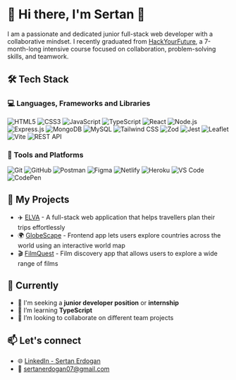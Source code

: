 # 👋 Hi there, I'm Sertan 🌈
I am a passionate and dedicated junior full-stack web developer with a collaborative mindset. I recently graduated from [HackYourFuture](https://www.hackyourfuture.net/), a 7-month-long intensive course focused on collaboration, problem-solving skills, and teamwork. 

## 🛠 Tech Stack
### 💻 Languages, Frameworks and Libraries
![HTML5](https://img.shields.io/badge/-HTML5-E34F26?style=flat&logo=html5&logoColor=white)
![CSS3](https://img.shields.io/badge/-CSS3-1572B6?style=flat&logo=css3)
![JavaScript](https://img.shields.io/badge/-JavaScript-F7DF1E?style=flat&logo=javascript&logoColor=black)
![TypeScript](https://img.shields.io/badge/-TypeScript-3178C6?style=flat&logo=typescript&logoColor=white)
![React](https://img.shields.io/badge/-React-61DAFB?style=flat&logo=react&logoColor=black)
![Node.js](https://img.shields.io/badge/-Node.js-339933?style=flat&logo=nodedotjs&logoColor=white)
![Express.js](https://img.shields.io/badge/-Express.js-000000?style=flat&logo=express&logoColor=white)
![MongoDB](https://img.shields.io/badge/-MongoDB-47A248?style=flat&logo=mongodb&logoColor=white)
![MySQL](https://img.shields.io/badge/-MySQL-005C84?style=flat&logo=mysql&logoColor=white)
![Tailwind CSS](https://img.shields.io/badge/-Tailwind_CSS-38B2AC?style=flat&logo=tailwind-css&logoColor=white)
![Zod](https://img.shields.io/badge/-Zod-3E52D9?style=flat&logoColor=white)
![Jest](https://img.shields.io/badge/-Jest-C21325?style=flat&logo=jest&logoColor=white)
![Leaflet](https://img.shields.io/badge/-Leaflet-199900?style=flat&logo=leaflet&logoColor=white)
![Vite](https://img.shields.io/badge/-Vite-646CFF?style=flat&logo=vite&logoColor=white)
![REST API](https://img.shields.io/badge/-REST_API-FF6F00?style=flat)

### 🔧 Tools and Platforms
![Git](https://img.shields.io/badge/-Git-F05032?style=flat&logo=git&logoColor=white)
![GitHub](https://img.shields.io/badge/-GitHub-181717?style=flat&logo=github&logoColor=white)
![Postman](https://img.shields.io/badge/-Postman-FF6C37?style=flat&logo=postman&logoColor=white)
![Figma](https://img.shields.io/badge/-Figma-F24E1E?style=flat&logo=figma&logoColor=white)
![Netlify](https://img.shields.io/badge/-Netlify-00C7B7?style=flat&logo=netlify&logoColor=white)
![Heroku](https://img.shields.io/badge/-Heroku-430098?style=flat&logo=heroku&logoColor=white)
![VS Code](https://img.shields.io/badge/-VS_Code-007ACC?style=flat&logo=visualstudiocode&logoColor=white)
![CodePen](https://img.shields.io/badge/-CodePen-000000?style=flat&logo=codepen&logoColor=white)

## 🚀 My Projects
- ✈️ [ELVA](https://github.com/HackYourFutureProjects/c51-final-project-group-C) - A full-stack web application that helps travellers plan their trips effortlessly
- 🌍 [GlobeScape](https://github.com/sertanrdn/globescape) - Frontend app lets users explore countries across the world using an interactive world map
- 🎬 [FilmQuest](https://github.com/sertanrdn/FilmQuest) - Film discovery app that allows users to explore a wide range of films

## 🎯 Currently  
- 💼 I'm seeking a **junior developer position** or **internship** 
- 🌱 I’m learning **TypeScript**
- 🤝 I’m looking to collaborate on different team projects

## 📫 Let's connect
- 🌐 [LinkedIn - Sertan Erdogan](https://www.linkedin.com/in/sertan-erdogan-b6769087/?trk=opento_sprofile_topcard)
- 📩 sertanerdogan07@gmail.com


